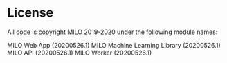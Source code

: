 # License

All code is copyright MILO 2019-2020 under the following module names:

MILO Web App (20200526.1)
MILO Machine Learning Library (20200526.1)
MILO API (20200526.1)
MILO Worker (20200526.1)
